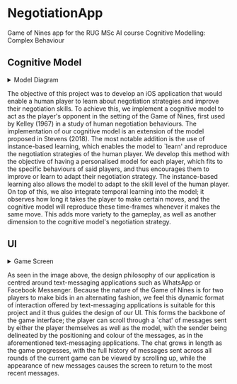 # NegotiationApp
Game of Nines app for the RUG MSc AI course Cognitive Modelling: Complex Behaviour

## Cognitive Model

<details>
<summary>Model Diagram</summary>
<br>

![alt text](Screenshots/Model_Diagram.png)
</details>



The objective of this project was to develop an iOS application that would enable a human player to learn about negotiation strategies and improve their negotiation skills. To achieve this, we implement a cognitive model to act as the player's opponent in the setting of the Game of Nines, first used by Kelley (1967) in a study of human negotiation behaviours. The implementation of our cognitive model is an extension of the model proposed in Stevens (2018). The most notable addition is the use of instance-based learning, which enables the model to `learn' and reproduce the negotiation strategies of the human player. We develop this method with the objective of having a personalised model for each player, which fits to the specific behaviours of said players, and thus encourages them to improve or learn to adapt their negotiation strategy. The instance-based learning also allows the model to adapt to the skill level of the human player. On top of this, we also integrate temporal learning into the model; it observes how long it takes the player to make certain moves, and the cognitive model will reproduce these time-frames whenever it makes the same move. This adds more variety to the gameplay, as well as another dimension to the cognitive model's negotiation strategy.



## UI

<details>
<summary>Game Screen</summary>
<br>

![alt text](Screenshots/GameScreen.jpeg)
</details>



As seen in the image above, the design philosophy of our application is centred around text-messaging applications such as WhatsApp or Facebook Messenger. Because the nature of the Game of Nines is for two players to make bids in an alternating fashion, we feel this dynamic format of interaction offered by text-messaging applications is suitable for this project and it thus guides the design of our UI. This forms the backbone of the game interface; the player can scroll through a `chat' of messages sent by either the player themselves as well as the model, with the sender being delineated by the positioning and colour of the messages, as in the aforementioned text-messaging applications. The chat grows in length as the game progresses, with the full history of messages sent across all rounds of the current game can be viewed by scrolling up, while the appearance of new messages causes the screen to return to the most recent messages.



